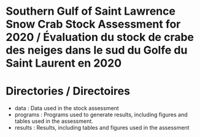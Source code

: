# Southern Gulf of Saint Lawrence Snow Crab Stock Assessment for 2020 / Évaluation du stock de crabe des neiges dans le sud du Golfe du Saint Laurent en 2020

# Directories / Directoires

- data : Data used in the stock assessment
- programs : Programs used to generate results, including figures and tables used in the assessment.
- results : Results, including tables and figures used in the assessment


